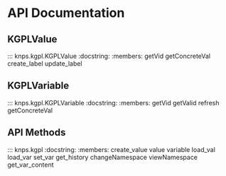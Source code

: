 # API Documentation

## KGPLValue

::: knps.kgpl.KGPLValue
    :docstring:
    :members: getVid getConcreteVal create_label update_label

## KGPLVariable

::: knps.kgpl.KGPLVariable
    :docstring:
    :members: getVid getValid refresh getConcreteVal

## API Methods

::: knps.kgpl
    :docstring:
    :members: create_value value variable load_val load_var set_var get_history changeNamespace viewNamespace get_var_content 
